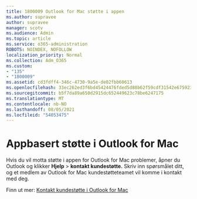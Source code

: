 ```yaml
---
title: 1800009 Outlook for Mac støtte i appen
ms.author: supravee
author: supravee
manager: scotv
ms.audience: Admin
ms.topic: article
ms.service: o365-administration
ROBOTS: NOINDEX, NOFOLLOW
localization_priority: Normal
ms.collection: Adm_O365
ms.custom:
- "135"
- "1800009"
ms.assetid: cd3fdff4-346c-4730-9a5e-de02fbb60613
ms.openlocfilehash: 33ec262ed3f6bd45424476fded5d88b62f59cdf31542e675923a030f1d6b8fa0
ms.sourcegitcommit: b5f7da89a650d2915dc652449623c78be6247175
ms.translationtype: MT
ms.contentlocale: nb-NO
ms.lasthandoff: 08/05/2021
ms.locfileid: "54053475"
---
```

# <a name="in-app-support-in-outlook-for-mac"></a>Appbasert støtte i Outlook for Mac

Hvis du vil motta støtte i appen for Outlook for Mac problemer, åpner du Outlook og klikker **Hjelp** \> **kontakt kundestøtte.** Skriv inn spørsmålet ditt, og et medlem av Outlook for Mac kundestøtteteamet vil komme i kontakt med deg. 

Finn ut mer: [Kontakt kundestøtte i Outlook for Mac](https://support.office.com//article/d0410177-8e65-4487-93f7-206a3a3d71a8)